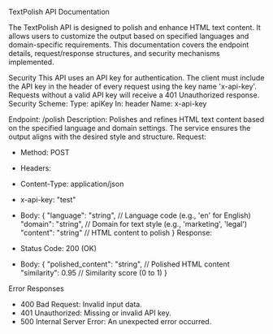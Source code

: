 TextPolish API Documentation

The TextPolish API is designed to polish and enhance HTML text content. It allows users to customize the output based on specified languages and domain-specific requirements. This documentation covers the endpoint details, request/response structures, and security mechanisms implemented.

Security
This API uses an API key for authentication. The client must include the API key in the header of every request using the key name 'x-api-key'. Requests without a valid API key will receive a 401 Unauthorized response.
 Security Scheme: 
Type: apiKey
In: header 
Name: x-api-key


Endpoint: /polish
Description: Polishes and refines HTML text content based on the specified language and domain settings. The service ensures the output aligns with the desired style and structure. 
Request:
 - Method: POST
 - Headers: 
- Content-Type: application/json
 - x-api-key:  "test"
 

- Body: 
{ "language": "string", // Language code (e.g., 'en' for English) "domain": "string", // Domain for text style (e.g., 'marketing', 'legal') "content": "string" // HTML content to polish } 
Response: 
- Status Code: 200 (OK)
 - Body: 
{ "polished_content": "string", // Polished HTML content "similarity": 0.95 // Similarity score (0 to 1) }

Error Responses
- 400 Bad Request: Invalid input data. 
- 401 Unauthorized: Missing or invalid API key.
 - 500 Internal Server Error: An unexpected error occurred.
